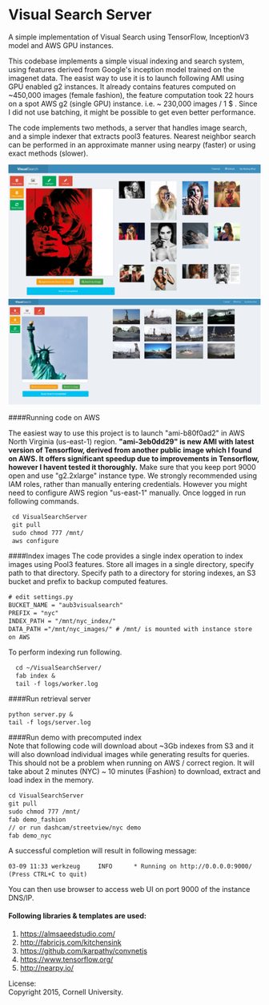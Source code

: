 Visual Search Server
===============

A simple implementation of Visual Search using TensorFlow, InceptionV3 model and AWS GPU instances.

This codebase implements a simple visual indexing and search system, using features derived from Google's inception 
model trained on the imagenet data. The easist way to use it is to launch following AMI using GPU enabled g2 instances.
It already contains features computed on ~450,000 images (female fashion), the feature computation took 22 hours on 
a spot AWS g2 (single GPU) instance. i.e. ~ 230,000 images / 1 $ . Since I did not use batching, it might be possible to 
get even better performance.

The code implements two methods, a server that handles image search, and a simple indexer that extracts pool3 features.
Nearest neighbor search can be performed in an approximate manner using nearpy (faster) or using exact methods (slower).
 
![UI Screenshot](appcode/static/alpha3.png "Alpha Screenshot Female Fashion")
![UI Screenshot](appcode/static/alpha4.png "Alpha Screenshot NYC, Streetview & Dashcam")

####Running code on AWS

The easiest way to use this project is to launch "ami-b80f0ad2"  in AWS North Virginia (us-east-1) region.
**"ami-3eb0dd29" is new AMI with latest version of Tensorflow, derived from another public image which I found on AWS.
It offers significant speedup due to improvements in Tensorflow, however I havent tested it thoroughly.**
Make sure that you keep port 9000 open and use "g2.2xlarge" instance type.
We strongly recommended using IAM roles, rather than manually entering credentials. 
However you might need to configure AWS region "us-east-1" manually.
Once logged in run following commands.
 ``` 
  cd VisualSearchServer
  git pull
  sudo chmod 777 /mnt/
  aws configure   
```

####Index images
The code provides a single index operation to index images using Pool3 features.
Store all images in a single directory, specify path to that directory. 
Specify path to a directory for storing indexes, an S3 bucket and prefix to backup computed features.   
```
# edit settings.py
BUCKET_NAME = "aub3visualsearch"
PREFIX = "nyc"
INDEX_PATH = "/mnt/nyc_index/" 
DATA_PATH ="/mnt/nyc_images/" # /mnt/ is mounted with instance store on AWS
```

To perform indexing run following. 
```
  cd ~/VisualSearchServer/
  fab index &
  tail -f logs/worker.log
```

####Run retrieval server  
``` 
python server.py &  
tail -f logs/server.log
```

####Run demo with precomputed index  
Note that following code will download about ~3Gb indexes from S3 and it will also download individual images while generating results for queries.
This should not be a problem when running on AWS / correct region. It will take about 2 minutes (NYC) ~ 10 minutes (Fashion)  to download, extract and load index in the memory.
```
cd VisualSearchServer
git pull
sudo chmod 777 /mnt/
fab demo_fashion
// or run dashcam/streetview/nyc demo
fab demo_nyc
```
A successful completion will result in following message:
```
03-09 11:33 werkzeug     INFO      * Running on http://0.0.0.0:9000/ (Press CTRL+C to quit)
```
You can then  use browser to access web UI on port 9000 of the instance DNS/IP.

#### Following libraries & templates are used:
1. https://almsaeedstudio.com/
2. http://fabricjs.com/kitchensink
3. https://github.com/karpathy/convnetjs
4. https://www.tensorflow.org/ 
5. http://nearpy.io/

   
License:    
Copyright 2015, Cornell University. 
